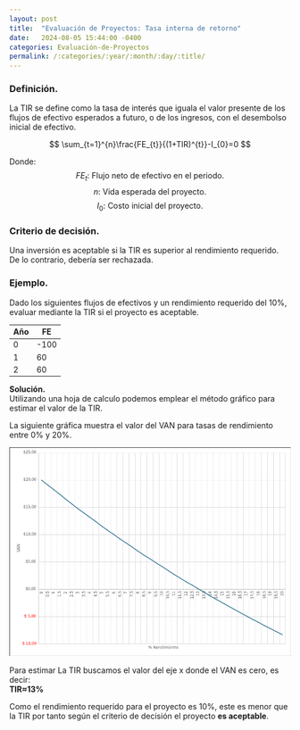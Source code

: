 ```yaml
---
layout: post
title:  "Evaluación de Proyectos: Tasa interna de retorno"
date:   2024-08-05 15:44:00 -0400
categories: Evaluación-de-Proyectos 
permalink: /:categories/:year/:month/:day/:title/
---
```


### Definición.
La TIR se define como la tasa de interés que iguala el valor presente de los flujos de efectivo esperados a futuro, o de los ingresos, con el desembolso inicial de efectivo.

$$ \sum_{t=1}^{n}\frac{FE_{t}}{(1+TIR)^{t}}-I_{0}=0 $$

Donde:
$$FE_{t} \text{: Flujo neto de efectivo en el periodo.} $$
$$n \text{: Vida esperada del proyecto.} $$
$$I_{0} \text{: Costo inicial del proyecto.} $$

### Criterio de decisión.
Una inversión es aceptable si la TIR es superior al rendimiento requerido. De lo contrario, debería ser rechazada.

### Ejemplo.
Dado los siguientes flujos de efectivos y un rendimiento requerido del 10%, evaluar mediante la TIR si el proyecto es aceptable.

| Año | FE   |
|-----|------|
| 0   | -100 |
| 1   | 60   |
| 2   | 60   |

**Solución.**\
Utilizando una hoja de calculo podemos emplear el método gráfico para estimar el valor de la TIR.

La siguiente gráfica muestra el valor del VAN para tasas de rendimiento entre 0% y 20%. 

![TIR](/assets/images/TIR.png)

Para estimar La TIR buscamos el valor del eje x donde el VAN es cero, es decir:\
**TIR≈13%**

Como el rendimiento requerido para el proyecto es 10%, este es menor que la TIR por tanto según el criterio de decisión el proyecto **es aceptable**.
